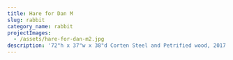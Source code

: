 ```yaml
---
title: Hare for Dan M
slug: rabbit
category_name: rabbit
projectImages:
  - /assets/hare-for-dan-m2.jpg
description: '72"h x 37"w x 38"d Corten Steel and Petrified wood, 2017'
---
```


